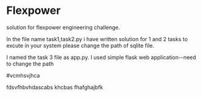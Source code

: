 # Flexpower
solution for flexpower engineering challenge.



In the file name task1,task2.py i have written solution for 1 and 2 tasks to excute in your system please change the path of sqlite file.


I named the task 3 file as app.py. I used simple flask web application--need to change the path

#vcmhsvjhca






fdsvfhbvhdascabs khcbas
fhafghajbfk
